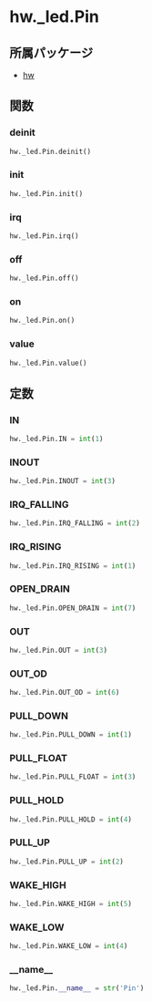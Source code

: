 # hw._led.Pin

## 所属パッケージ
- [hw](../../module/hw)

## 関数

### deinit
```python
hw._led.Pin.deinit()
```

### init
```python
hw._led.Pin.init()
```

### irq
```python
hw._led.Pin.irq()
```

### off
```python
hw._led.Pin.off()
```

### on
```python
hw._led.Pin.on()
```

### value
```python
hw._led.Pin.value()
```

## 定数

### IN
```python
hw._led.Pin.IN = int(1)
```

### INOUT
```python
hw._led.Pin.INOUT = int(3)
```

### IRQ\_FALLING
```python
hw._led.Pin.IRQ_FALLING = int(2)
```

### IRQ\_RISING
```python
hw._led.Pin.IRQ_RISING = int(1)
```

### OPEN\_DRAIN
```python
hw._led.Pin.OPEN_DRAIN = int(7)
```

### OUT
```python
hw._led.Pin.OUT = int(3)
```

### OUT\_OD
```python
hw._led.Pin.OUT_OD = int(6)
```

### PULL\_DOWN
```python
hw._led.Pin.PULL_DOWN = int(1)
```

### PULL\_FLOAT
```python
hw._led.Pin.PULL_FLOAT = int(3)
```

### PULL\_HOLD
```python
hw._led.Pin.PULL_HOLD = int(4)
```

### PULL\_UP
```python
hw._led.Pin.PULL_UP = int(2)
```

### WAKE\_HIGH
```python
hw._led.Pin.WAKE_HIGH = int(5)
```

### WAKE\_LOW
```python
hw._led.Pin.WAKE_LOW = int(4)
```

### \_\_name\_\_
```python
hw._led.Pin.__name__ = str('Pin')
```

